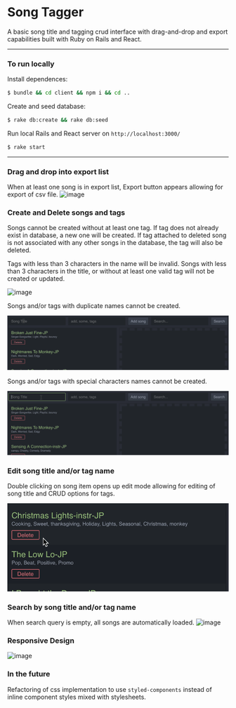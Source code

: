 # Song Tagger

A basic song title and tagging crud interface with drag-and-drop and export capabilities built with Ruby on Rails and React.

-----
### To run locally

Install dependences:
```bash
$ bundle && cd client && npm i && cd ..
```

Create and seed database:
```bash
$ rake db:create && rake db:seed
```

Run local Rails and React server on `http://localhost:3000/`
```bash
$ rake start
```
-----


### Drag and drop into export list
When at least one song is in export list, Export button appears allowing for export of csv file.
![image](screenshots/dragNdrop.gif)

### Create and Delete songs and tags
Songs cannot be created without at least one tag.  If tag does not already exist in database, a new one will be created. If tag attached to deleted song is not associated with any other songs in the database, the tag will also be deleted.

Tags with less than 3 characters in the name will be invalid.  Songs with less than 3 characters in the title, or without at least one valid tag will not be created or updated.  

![image](screenshots/createAndDeleteSong.gif)

Songs and/or tags with duplicate names cannot be created.

![image](screenshots/duplicateName.gif)

Songs and/or tags with special characters names cannot be created.

![image](screenshots/specialCharacters.gif)

### Edit song title and/or tag name
Double clicking on song item opens up edit mode allowing for editing of song title and CRUD options for tags.  


![image](screenshots/editSong.gif)

### Search by song title and/or tag name
When search query is empty, all songs are automatically loaded.
![image](screenshots/search.gif)

### Responsive Design

![image](screenshots/responsive.gif)

### In the future
Refactoring of css implementation to use `styled-components` instead of inline component styles mixed with stylesheets.
